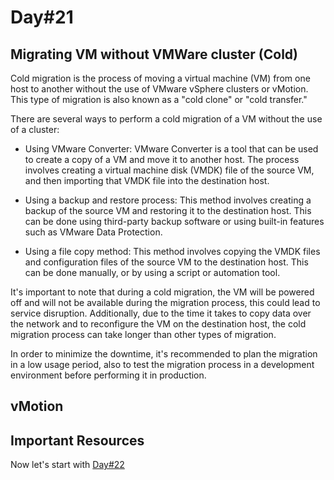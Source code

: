 # Day#21

## Migrating VM without VMWare cluster (Cold)

Cold migration is the process of moving a virtual machine (VM) from one host to another without the use of VMware vSphere clusters or vMotion. This type of migration is also known as a "cold clone" or "cold transfer."

There are several ways to perform a cold migration of a VM without the use of a cluster:

+ Using VMware Converter: VMware Converter is a tool that can be used to create a copy of a VM and move it to another host. The process involves creating a virtual machine disk (VMDK) file of the source VM, and then importing that VMDK file into the destination host.

+ Using a backup and restore process: This method involves creating a backup of the source VM and restoring it to the destination host. This can be done using third-party backup software or using built-in features such as VMware Data Protection.

+ Using a file copy method: This method involves copying the VMDK files and configuration files of the source VM to the destination host. This can be done manually, or by using a script or automation tool.

It's important to note that during a cold migration, the VM will be powered off and will not be available during the migration process, this could lead to service disruption. Additionally, due to the time it takes to copy data over the network and to reconfigure the VM on the destination host, the cold migration process can take longer than other types of migration.

In order to minimize the downtime, it's recommended to plan the migration in a low usage period, also to test the migration process in a development environment before performing it in production.


## vMotion

## Important Resources

Now let's start with [Day#22](Day%4022.md)
